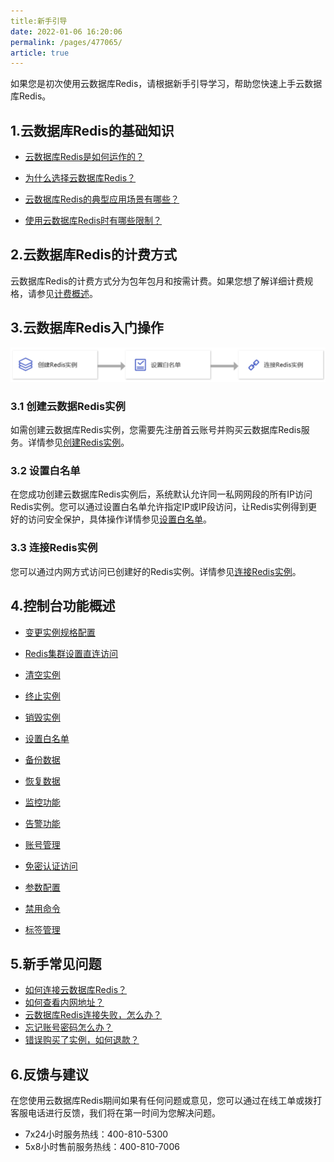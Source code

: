 ```yaml
---
title:新手引导
date: 2022-01-06 16:20:06
permalink: /pages/477065/
article: true
---
```


如果您是初次使用云数据库Redis，请根据新手引导学习，帮助您快速上手云数据库Redis。

## 1.云数据库Redis的基础知识

- [云数据库Redis是如何运作的？](./02.产品简介/00.产品概述.md)

- [为什么选择云数据库Redis？](./02.产品简介/01.产品优势)
- [云数据库Redis的典型应用场景有哪些？](./02.产品简介/02.应用场景)
- [使用云数据库Redis时有哪些限制？](./05.操作指南/00.使用限制)

## 2.云数据库Redis的计费方式

云数据库Redis的计费方式分为包年包月和按需计费。如果您想了解详细计费规格，请参见[计费概述](./03.购买指南/00.计费概述.md)。

## 3.云数据库Redis入门操作

![080](pics/080.png)

### 3.1 创建云数据Redis实例

如需创建云数据库Redis实例，您需要先注册首云账号并购买云数据库Redis服务。详情参见[创建Redis实例](./04.快速入门/00.创建Redis实例.md)。

### 3.2 设置白名单

在您成功创建云数据库Redis实例后，系统默认允许同一私网网段的所有IP访问Redis实例。您可以通过设置白名单允许指定IP或IP段访问，让Redis实例得到更好的访问安全保护，具体操作详情参见[设置白名单](./04.快速入门/01.设置白名单.md)。

### 3.3 连接Redis实例

您可以通过内网方式访问已创建好的Redis实例。详情参见[连接Redis实例](./04.快速入门/02.连接Redis实例.md)。

## 4.控制台功能概述

- [变更实例规格配置](./05.操作指南/02.管理实例/00.变更配置.md)
- [Redis集群设置直连访问](./05.操作指南/02.管理实例/01.设置直连访问.md)

- [清空实例](./05.操作指南/02.管理实例/02.清空实例.md)
- [终止实例](./05.操作指南/02.管理实例/03.终止实例.md)
- [销毁实例](./05.操作指南/02.管理实例/04.销毁实例.md)
- [设置白名单](./05.操作指南/04.网络与安全.md)
- [备份数据](./05.操作指南/05.备份与恢复/00.备份数据.md)
- [恢复数据](./05.操作指南/05.备份与恢复/01.恢复数据.md)
- [监控功能](./05.操作指南/06.监控告警/00.监控功能)
- [告警功能](./05.操作指南/06.监控告警/02.告警功能)
- [账号管理](./05.操作指南/07.账号与密码/00.创建与管理账号.md)
- [免密认证访问](./05.操作指南/07.账号与密码/01.免密认证访问.md)
- [参数配置](./05.操作指南/08.参数配置.md)
- [禁用命令](./05.操作指南/09.禁用命令.md)
- [标签管理](./05.操作指南/10.标签管理.md)

## 5.新手常见问题

- [如何连接云数据库Redis？](./04.快速入门/02.连接Redis实例.md)
- [如何查看内网地址？](./09.常见问题/01.连接登录.md#如何查看内网连接地址)
- [云数据库Redis连接失败，怎么办？](./10.故障处理/00.Redis无法连接.md)
- [忘记账号密码怎么办？](./09.常见问题/02.使用数据库.md#云数据库Redis忘记账号密码怎么办)
- [错误购买了实例，如何退款？](./09.常见问题/00.购买计费.md#购买的实例不想要了)

## 6.反馈与建议

在您使用云数据库Redis期间如果有任何问题或意见，您可以通过在线工单或拨打客服电话进行反馈，我们将在第一时间为您解决问题。

- 7x24小时服务热线：400-810-5300
- 5x8小时售前服务热线：400-810-7006
